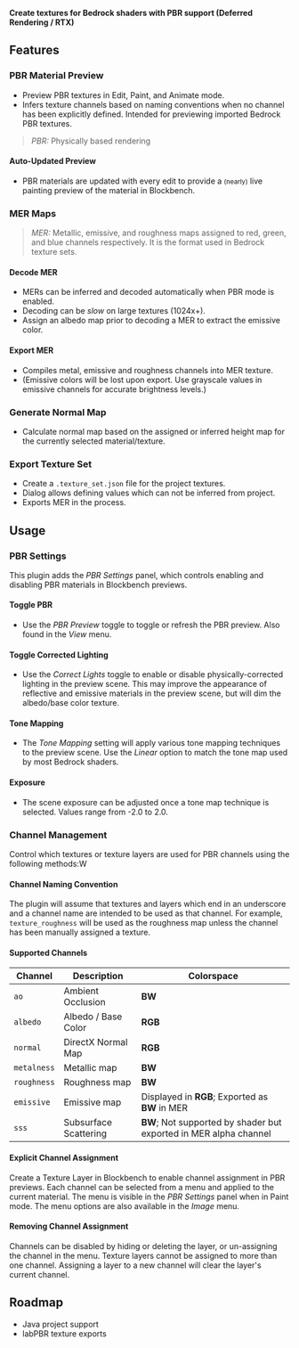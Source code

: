 __Create textures for Bedrock shaders with PBR support (Deferred Rendering / RTX)__

## Features

### PBR Material Preview
- Preview PBR textures in Edit, Paint, and Animate mode.
- Infers texture channels based on naming conventions when no channel has been explicitly defined. Intended for previewing imported Bedrock PBR textures.

> _PBR:_ Physically based rendering

#### Auto-Updated Preview
- PBR materials are updated with every edit to provide a <small>(nearly)</small> live painting preview of the material in Blockbench.

### MER Maps
> _MER:_ Metallic, emissive, and roughness maps assigned to red, green, and blue channels respectively. It is the format used in Bedrock texture sets.
#### Decode MER
- MERs can be inferred and decoded automatically when PBR mode is enabled.
- Decoding can be _slow_ on large textures (1024x+).
- Assign an albedo map prior to decoding a MER to extract the emissive color.

#### Export MER
- Compiles metal, emissive and roughness channels into MER texture.
- (Emissive colors will be lost upon export. Use grayscale values in emissive channels for accurate brightness levels.)

### Generate Normal Map
- Calculate normal map based on the assigned or inferred height map for the currently selected material/texture.

### Export Texture Set
- Create a `.texture_set.json` file for the project textures.
- Dialog allows defining values which can not be inferred from project.
- Exports MER in the process.

## Usage

### PBR Settings

This plugin adds the _PBR Settings_ panel, which controls enabling and disabling PBR materials in Blockbench previews.

#### Toggle PBR

- Use the _PBR Preview_ toggle to toggle or refresh the PBR preview. Also found in the _View_ menu.

#### Toggle Corrected Lighting

- Use the _Correct Lights_ toggle to enable or disable physically-corrected lighting in the preview scene. This may improve the appearance of reflective and emissive materials in the preview scene, but will dim the albedo/base color texture.

#### Tone Mapping

- The _Tone Mapping_ setting will apply various tone mapping techniques to the preview scene. Use the _Linear_ option to match the tone map used by most Bedrock shaders.

#### Exposure

- The scene exposure can be adjusted once a tone map technique is selected. Values range from -2.0 to 2.0.

### Channel Management

Control which textures or texture layers are used for PBR channels using the following methods:W

#### Channel Naming Convention

The plugin will assume that textures and layers which end in an underscore and a channel name are intended to be used as that channel. For example, `texture_roughness` will be used as the roughness map unless the channel has been manually assigned a texture.

#### Supported Channels
| Channel   | Description | Colorspace |
|-----------|-------------|------------|
| `ao`      | Ambient Occlusion | __BW__ |
| `albedo`  | Albedo / Base Color | __RGB__ |
| `normal`  | DirectX Normal Map | __RGB__ |
| `metalness` | Metallic map | __BW__ |
| `roughness` | Roughness map | __BW__ |
| `emissive` | Emissive map | Displayed in __RGB__; Exported as __BW__ in MER |
| `sss` | Subsurface Scattering | __BW__; Not supported by shader but exported in MER alpha channel |

#### Explicit Channel Assignment

Create a Texture Layer in Blockbench to enable channel assignment in PBR previews. Each channel can be selected from a menu and applied to the current material. The menu is visible in the _PBR Settings_ panel when in Paint mode. The menu options are also available in the _Image_ menu.

#### Removing Channel Assignment

Channels can be disabled by hiding or deleting the layer, or un-assigning the channel in the menu. Texture layers cannot be assigned to more than one channel. Assigning a layer to a new channel will clear the layer's current channel.

## Roadmap
- Java project support
- labPBR texture exports